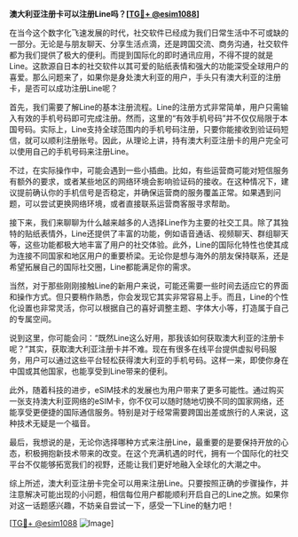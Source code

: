 **澳大利亚注册卡可以注册Line吗？[[TG💪+ @esim1088](https://t.me/s/esim1088)]**

在当今这个数字化飞速发展的时代，社交软件已经成为我们日常生活中不可或缺的一部分。无论是与朋友聊天、分享生活点滴，还是跨国交流、商务沟通，社交软件都为我们提供了极大的便利。而提到国际化的即时通讯应用，不得不提的就是Line。这款源自日本的社交软件以其可爱的贴纸表情和强大的功能深受全球用户的喜爱。那么问题来了，如果你是身处澳大利亚的用户，手头只有澳大利亚的注册卡，是否可以成功注册Line呢？

首先，我们需要了解Line的基本注册流程。Line的注册方式非常简单，用户只需输入有效的手机号码即可完成注册。然而，这里的“有效手机号码”并不仅仅局限于本国号码。实际上，Line支持全球范围内的手机号码注册，只要你能接收到验证码短信，就可以顺利注册账号。因此，从理论上讲，持有澳大利亚注册卡的用户完全可以使用自己的手机号码来注册Line。

不过，在实际操作中，可能会遇到一些小插曲。比如，有些运营商可能对短信服务有额外的要求，或者某些地区的网络环境会影响验证码的接收。在这种情况下，建议提前确认你的手机信号是否稳定，并确保运营商的服务覆盖正常。如果遇到问题，可以尝试更换网络环境，或者直接联系运营商客服寻求帮助。

接下来，我们来聊聊为什么越来越多的人选择Line作为主要的社交工具。除了其独特的贴纸表情外，Line还提供了丰富的功能，例如语音通话、视频聊天、群组聊天等，这些功能都极大地丰富了用户的社交体验。此外，Line的国际化特性也使其成为连接不同国家和地区用户的重要桥梁。无论你是想与海外的朋友保持联系，还是希望拓展自己的国际社交圈，Line都能满足你的需求。

当然，对于那些刚刚接触Line的新用户来说，可能还需要一些时间去适应它的界面和操作方式。但只要稍作熟悉，你会发现它其实非常容易上手。而且，Line的个性化设置也非常灵活，你可以根据自己的喜好调整主题、字体大小等，打造属于自己的专属空间。

说到这里，你可能会问：“既然Line这么好用，那我该如何获取澳大利亚的注册卡呢？”其实，获取澳大利亚注册卡并不难。现在有很多在线平台提供虚拟号码服务，用户可以通过这些平台轻松获得澳大利亚的手机号码。这样一来，即使你身在中国或其他国家，也能享受到Line带来的便利。

此外，随着科技的进步，eSIM技术的发展也为用户带来了更多可能性。通过购买一张支持澳大利亚网络的eSIM卡，你不仅可以随时随地切换不同的国家网络，还能享受更便捷的国际通信服务。特别是对于经常需要跨国出差或旅行的人来说，这种技术无疑是一个福音。

最后，我想说的是，无论你选择哪种方式来注册Line，最重要的是要保持开放的心态，积极拥抱新技术带来的改变。在这个充满机遇的时代，拥有一个国际化的社交平台不仅能够拓宽我们的视野，还能让我们更好地融入全球化的大潮之中。

综上所述，澳大利亚注册卡完全可以用来注册Line。只要按照正确的步骤操作，并注意解决可能出现的小问题，相信每位用户都能顺利开启自己的Line之旅。如果你对这一话题感兴趣，不妨亲自尝试一下，感受一下Line的魅力吧！

[[TG💪+ @esim1088](https://t.me/s/esim1088) ![Image](https://i.postimg.cc/4NQfJmqS/Snipaste-2025-05-13-00-14-12.png)]